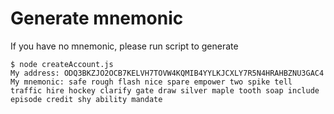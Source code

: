 # Generate mnemonic

If you have no mnemonic, please run script to generate

```
$ node createAccount.js 
My address: ODQ3BKZJO2OCB7KELVH7TOVW4KQMIB4YYLKJCXLY7R5N4HRAHBZNU3GAC4
My mnemonic: safe rough flash nice spare empower two spike tell traffic hire hockey clarify gate draw silver maple tooth soap include episode credit shy ability mandate

```